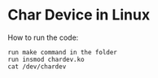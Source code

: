 # Char Device in Linux

How to run the code:

	run make command in the folder
	run insmod chardev.ko
	cat /dev/chardev